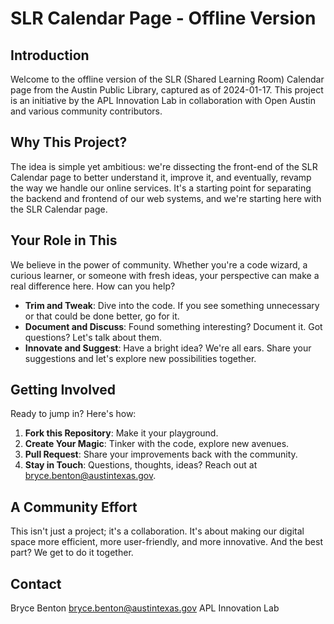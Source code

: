 
# SLR Calendar Page - Offline Version

## Introduction

Welcome to the offline version of the SLR (Shared Learning Room) Calendar page from the Austin Public Library, captured as of 2024-01-17. This project is an initiative by the APL Innovation Lab in collaboration with Open Austin and various community contributors.

## Why This Project?

The idea is simple yet ambitious: we're dissecting the front-end of the SLR Calendar page to better understand it, improve it, and eventually, revamp the way we handle our online services. It's a starting point for separating the backend and frontend of our web systems, and we're starting here with the SLR Calendar page.

## Your Role in This

We believe in the power of community. Whether you're a code wizard, a curious learner, or someone with fresh ideas, your perspective can make a real difference here. How can you help?

- **Trim and Tweak**: Dive into the code. If you see something unnecessary or that could be done better, go for it.
- **Document and Discuss**: Found something interesting? Document it. Got questions? Let's talk about them.
- **Innovate and Suggest**: Have a bright idea? We're all ears. Share your suggestions and let's explore new possibilities together.

## Getting Involved

Ready to jump in? Here's how:

1. **Fork this Repository**: Make it your playground.
2. **Create Your Magic**: Tinker with the code, explore new avenues.
3. **Pull Request**: Share your improvements back with the community.
4. **Stay in Touch**: Questions, thoughts, ideas? Reach out at bryce.benton@austintexas.gov.

## A Community Effort

This isn't just a project; it's a collaboration. It's about making our digital space more efficient, more user-friendly, and more innovative. And the best part? We get to do it together.

## Contact

Bryce Benton
bryce.benton@austintexas.gov
APL Innovation Lab